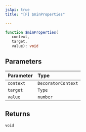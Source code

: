 ```yaml
---
jsApi: true
title: "[F] $minProperties"

---
```

```ts
function $minProperties(
   context, 
   target, 
   value): void
```

## Parameters

| Parameter | Type |
| :------ | :------ |
| `context` | `DecoratorContext` |
| `target` | `Type` |
| `value` | `number` |

## Returns

`void`
